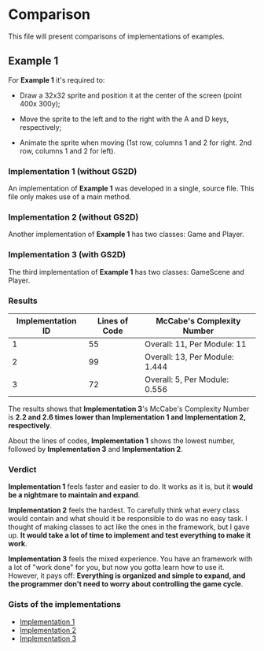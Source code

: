# Comparison

This file will present comparisons of implementations of examples.

## Example 1

For **Example 1** it's required to:

  - Draw a 32x32 sprite and position it at the center of the screen (point 400x 300y);

  - Move the sprite to the left and to the right with the A and D keys, respectively;

  - Animate the sprite when moving (1st row, columns 1 and 2 for right. 2nd row, columns 1 and 2 for left).

### Implementation 1 (without GS2D)

An implementation of **Example 1** was developed in a single, source file. This file only makes use of a main method.

### Implementation 2 (without GS2D)

Another implementation of **Example 1** has two classes: Game and Player.

### Implementation 3 (with GS2D)

The third implementation of **Example 1** has two classes: GameScene and Player.

### Results

| Implementation ID | Lines of Code | McCabe's Complexity Number     |
| ----------------- | ------------- | ------------------------------ |
| 1                 | 55            | Overall: 11, Per Module: 11    |
| 2                 | 99            | Overall: 13, Per Module: 1.444 |
| 3                 | 72            | Overall: 5, Per Module: 0.556  |

The results shows that **Implementation 3**'s McCabe's Complexity Number is **2.2 and 2.6 times lower than Implementation 1 and Implementation 2, respectively**.

About the lines of codes, **Implementation 1** shows the lowest number, followed by **Implementation 3** and **Implementation 2**.

### Verdict

**Implementation 1** feels faster and easier to do. It works as it is, but it **would be a nightmare to maintain and expand**.

**Implementation 2** feels the hardest. To carefully think what every class would contain and what should it be responsible to do was no easy task. I thought of making classes to act like the ones in the framework, but I gave up. **It would take a lot of time to implement and test everything to make it work**.

**Implementation 3** feels the mixed experience. You have an framework with a lot of "work done" for you, but now you gotta learn how to use it. However, it pays off: **Everything is organized and simple to expand, and the programmer don't need to worry about controlling the game cycle**.

### Gists of the implementations

  - [Implementation 1](https://gist.github.com/murilobnt/e1e40a17df6cf7a83e308ff86b5aa739)
  - [Implementation 2](https://gist.github.com/murilobnt/80ea16af536e169e3ae50fea4004cb2a)
  - [Implementation 3](https://gist.github.com/murilobnt/d589f25365879338a6d76345141cb67c)

